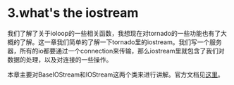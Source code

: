 # 3.what's the iostream
我们了解了关于ioloop的一些相关函数，我想现在对tornado的一些功能也有了大概的了解。这一章我们简单的了解一下tornado里的iostream。我们写一个服务器，所有的io都要通过一个connection来传输，那么iostream里就包含了我们对数据的处理，以及对连接的一些操作。


本章主要对BaseIOStream和IOStream这两个类来进行讲解。官方文档见[这里](http://www.tornadoweb.org/en/stable/iostream.html)。